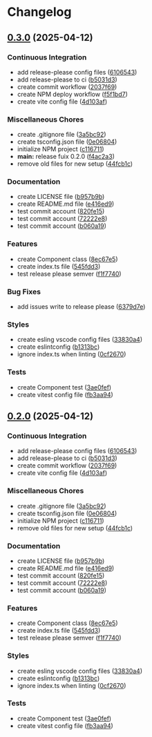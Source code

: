 # Changelog

## [0.3.0](https://github.com/martinrossil/fuix/compare/fuix-v0.2.0...fuix-v0.3.0) (2025-04-12)


### Continuous Integration

* add release-please config files ([6106543](https://github.com/martinrossil/fuix/commit/6106543b294a0f47461829a4176e19c08cdaf277))
* add release-please to ci ([b5031d3](https://github.com/martinrossil/fuix/commit/b5031d3760cd60f5b6af561c96568d3f884cfc8a))
* create commit workflow ([2037f69](https://github.com/martinrossil/fuix/commit/2037f6902209791b6b579fd1e38da00fdeede339))
* create NPM deploy workflow ([f5f1bd7](https://github.com/martinrossil/fuix/commit/f5f1bd7b51b1c7712a8e0ecf60ef5334adb8b404))
* create vite config file ([4d103af](https://github.com/martinrossil/fuix/commit/4d103afadccd822b5e467f9ced2cc50a99884844))


### Miscellaneous Chores

* create .gitignore file ([3a5bc92](https://github.com/martinrossil/fuix/commit/3a5bc92aaaf8ee2e30bf1661c8b4746bba272205))
* create tsconfig.json file ([0e06804](https://github.com/martinrossil/fuix/commit/0e068047dad57e455ea4bd267a517dbca60036f9))
* initialize NPM project ([c116711](https://github.com/martinrossil/fuix/commit/c11671130e703a95243d03036ebde8b5a24b964e))
* **main:** release fuix 0.2.0 ([f4ac2a3](https://github.com/martinrossil/fuix/commit/f4ac2a31d53868b3626934a42c59864b99425c7d))
* remove old files for new setup ([44fcb1c](https://github.com/martinrossil/fuix/commit/44fcb1ca7f91cb1ff08a6a3b3dfc5c8a5613f64d))


### Documentation

* create LICENSE file ([b957b9b](https://github.com/martinrossil/fuix/commit/b957b9b5b138f9e3f7cdb92b9df3195d4d985b2a))
* create README.md file ([e416ed9](https://github.com/martinrossil/fuix/commit/e416ed910304f0b84c2964b00696508145742493))
* test commit account ([820fe15](https://github.com/martinrossil/fuix/commit/820fe15dc25e653ec410b839be02660e4753d87c))
* test commit account ([72222e8](https://github.com/martinrossil/fuix/commit/72222e80043d9754df525b67f14a1c6c11d58cf6))
* test commit account ([b060a19](https://github.com/martinrossil/fuix/commit/b060a198044de3e4ff90ab9f6c1b8985f3c20ee7))


### Features

* create Component class ([8ec67e5](https://github.com/martinrossil/fuix/commit/8ec67e550cc6f5f71dd2666302b6a188629548ac))
* create index.ts file ([545fdd3](https://github.com/martinrossil/fuix/commit/545fdd3b1f891ab5f0c5c5c060b46bcfa9958afa))
* test release please semver ([f1f7740](https://github.com/martinrossil/fuix/commit/f1f77402ad43f849864ad74b1c2d8d0a2091ec6b))


### Bug Fixes

* add issues write to release please ([6379d7e](https://github.com/martinrossil/fuix/commit/6379d7e3a0137267524a4cbb375246699e61b20b))


### Styles

* create esling vscode config files ([33830a4](https://github.com/martinrossil/fuix/commit/33830a45cf831b84439a65d09bc6bbfd45ea7c6f))
* create eslintconfig ([b1313bc](https://github.com/martinrossil/fuix/commit/b1313bcc04e72e875c950e7e3b9ef440b71cfda8))
* ignore index.ts when linting ([0cf2670](https://github.com/martinrossil/fuix/commit/0cf2670bd4e06ecfd090d42df08d3f30251d20b0))


### Tests

* create Component test ([3ae0fef](https://github.com/martinrossil/fuix/commit/3ae0fefd5f8fa196d32bf7d10198b3d3a781e639))
* create vitest config file ([fb3aa94](https://github.com/martinrossil/fuix/commit/fb3aa949d5c86a14923978cf6a68f72ecddcae4f))

## [0.2.0](https://github.com/martinrossil/fuix/compare/fuix-v0.1.37...fuix-v0.2.0) (2025-04-12)


### Continuous Integration

* add release-please config files ([6106543](https://github.com/martinrossil/fuix/commit/6106543b294a0f47461829a4176e19c08cdaf277))
* add release-please to ci ([b5031d3](https://github.com/martinrossil/fuix/commit/b5031d3760cd60f5b6af561c96568d3f884cfc8a))
* create commit workflow ([2037f69](https://github.com/martinrossil/fuix/commit/2037f6902209791b6b579fd1e38da00fdeede339))
* create vite config file ([4d103af](https://github.com/martinrossil/fuix/commit/4d103afadccd822b5e467f9ced2cc50a99884844))


### Miscellaneous Chores

* create .gitignore file ([3a5bc92](https://github.com/martinrossil/fuix/commit/3a5bc92aaaf8ee2e30bf1661c8b4746bba272205))
* create tsconfig.json file ([0e06804](https://github.com/martinrossil/fuix/commit/0e068047dad57e455ea4bd267a517dbca60036f9))
* initialize NPM project ([c116711](https://github.com/martinrossil/fuix/commit/c11671130e703a95243d03036ebde8b5a24b964e))
* remove old files for new setup ([44fcb1c](https://github.com/martinrossil/fuix/commit/44fcb1ca7f91cb1ff08a6a3b3dfc5c8a5613f64d))


### Documentation

* create LICENSE file ([b957b9b](https://github.com/martinrossil/fuix/commit/b957b9b5b138f9e3f7cdb92b9df3195d4d985b2a))
* create README.md file ([e416ed9](https://github.com/martinrossil/fuix/commit/e416ed910304f0b84c2964b00696508145742493))
* test commit account ([820fe15](https://github.com/martinrossil/fuix/commit/820fe15dc25e653ec410b839be02660e4753d87c))
* test commit account ([72222e8](https://github.com/martinrossil/fuix/commit/72222e80043d9754df525b67f14a1c6c11d58cf6))
* test commit account ([b060a19](https://github.com/martinrossil/fuix/commit/b060a198044de3e4ff90ab9f6c1b8985f3c20ee7))


### Features

* create Component class ([8ec67e5](https://github.com/martinrossil/fuix/commit/8ec67e550cc6f5f71dd2666302b6a188629548ac))
* create index.ts file ([545fdd3](https://github.com/martinrossil/fuix/commit/545fdd3b1f891ab5f0c5c5c060b46bcfa9958afa))
* test release please semver ([f1f7740](https://github.com/martinrossil/fuix/commit/f1f77402ad43f849864ad74b1c2d8d0a2091ec6b))


### Styles

* create esling vscode config files ([33830a4](https://github.com/martinrossil/fuix/commit/33830a45cf831b84439a65d09bc6bbfd45ea7c6f))
* create eslintconfig ([b1313bc](https://github.com/martinrossil/fuix/commit/b1313bcc04e72e875c950e7e3b9ef440b71cfda8))
* ignore index.ts when linting ([0cf2670](https://github.com/martinrossil/fuix/commit/0cf2670bd4e06ecfd090d42df08d3f30251d20b0))


### Tests

* create Component test ([3ae0fef](https://github.com/martinrossil/fuix/commit/3ae0fefd5f8fa196d32bf7d10198b3d3a781e639))
* create vitest config file ([fb3aa94](https://github.com/martinrossil/fuix/commit/fb3aa949d5c86a14923978cf6a68f72ecddcae4f))
